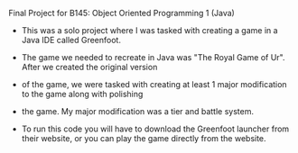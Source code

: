 Final Project for B145: Object Oriented Programming 1 (Java)
 
   * This was a solo project where I was tasked with creating a game in a Java IDE called Greenfoot.
   
   * The game we needed to recreate in Java was "The Royal Game of Ur". After we created the original version
   * of the game, we were tasked with creating at least 1 major modification to the game along with polishing
   * the game. My major modification was a tier and battle system.
   
   * To run this code you will have to download the Greenfoot launcher from their website, or you can play the game directly from the website.
